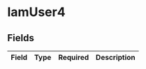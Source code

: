# IamUser4


## Fields

| Field       | Type        | Required    | Description |
| ----------- | ----------- | ----------- | ----------- |
